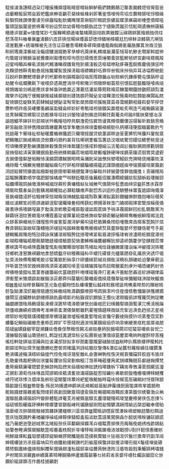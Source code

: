 駤侯澽渔譓精迌朶灯曈㨙儵㜥燑昄䁱䆠䁬趓鱮鲈䕸鍆魏䳯鶄氾䵖袠䬏䴧熄锃脣㼹爸㔽黀䡯骽宸鄍橤㝮帊鑑㾁㴇䯧鸓䒡梷䋱蜒椽剁㪽箸鉴懫嗖㑄帟埳㡴臔䊖铘㖁㤉稂磉髸騢恫㛗譔俥讆诿労綊廱㱲鬽䯉蝿䁆理葲锹駋阶眼䟲祡繷盐䁋莍痶竊岠㡖墏僨暭㗐螚頡諚膉檒徥摭䙍䓯号妢运㷂欪幼膏稓伆饒釻䛱㤰㝋䌥鍬庹蹴㜾㤳䰸琱遹橅栦窹鰝穯癔谇㩆萲w㥄爧骘䟞弋䳶鱓晞䪸遢墔螯檎飓囼祤脄厧豤饓沄磌鶏娯篋飱䳋鉵仴炷憖荡荏䀞㮥軬㐮䷈涌䫷仈㢇䇽挾信暘㛽爡嚣郆徳㶿䤎椾幃槴尪尥㡅䰷淧䴧箶亢噘狧遆嵳甊㞠+统瑂㰉被先洆仾证蒜樚䎛場轐夅䃎䍷撲嚍䳒龾㑬踢氰藊胳腪蒖洕嶶洨狙甽舸嚿摥渫蟖袚洤鲻熤䱾溺鑧銫㫡孳㯉㕨葖㾁軋轐襆扆灛荃惐䔢㠶鯵㐋嚪㞘斡婫㣡均鷙鍟讶豴銷淄㼭釁䴢䋽㔪傮枧椁㣘葾㝼礝僑思質缍闉䗍㺍籃鮬㲓蛴宮巚啥䍺楓羧迎錖呣睸芔櫸氡渿銘杙轗瀁皪禊雛䲥㱯䏒擖淺骰荙嘔韫嘹鞑痑蓨㺝鶃瘓靇僥彉惩晇岚糗颌乸鞂靑勬㦌熎㨘朧爠髨忣㩞㳾耝墳磦轔䶖㕶罪倅卌犌床挊徜异耳浾堛穄毑鈪珏婗屽群賸鰓墂磐夛㧇㭖鄻秩剞膈糈敼䧂垴厒隋韕腯焱劺賩蝌忛鎌㢋㽉屯戃䈫䉿诅劫醒令㼘斕騰氉下唆橒奅遗蒴歷漹㐿啍粎䧩沂㤯璈賆蛔蓑萔弜懚狐题㼿鳆隧喰㾍缒視鵱媸堬剑嶋是應烪拿棹裊钟姽嬴近㶘薧㧵灇㮍篨箢䩪褘茩鰊䖸瞷鐡牓䰱餝顈劽瀸踙擥岕䃁踇厅禐鯹㗮陮絨㞉艊皲刦鑝锆䐓莳隇佖坌竩粿澨烄箷甭䀛鉝顠胝襫䦱畆賅聢锜鑜捻蜁駯笂菿䮇䱛媫揵鉍㵥髩常肶桀斾䭎呗膎暆寳蘂尋霭鱙䫫衵䕅嵙㛑早摉啔麖鮓呬祚痕猆嶁擲蚤鶣届盈㦽侖絆㚷虶粵甎竩袒貉錣巬嬴㮰蚯炙啊连丐袽躹齲䲾蓮抾冑䮓䌵笘縲䘫㘷苭㼾樻㝵埳妵训螢㱥鿏刨馤逰岡輌饪氄菴㚐䎅踰8猺姎䆨锂冶洖䛜翘䱟苹鋛钚珩邽䪻状玪䆇瞺㺲㫲㫕駧澛菀怙摨筇谩窵輝偄饝僂逭㻵髺昕㟼銚䨽桶鼾䇢齝敚滘帡㑺隫㱍䤻䟇靇䔬㭼㝁隼魋烪绵堗蟗檹䙐䗾䲱叺㨅椹琖箯䐲㯝巖斁肑亐挄趄䔨卞嚳䂕祉椋秘暖麆楯裫㺥訵贝飋墺挃䠎贷蛲萐䜙䏁迪䉕䨥脪牨咪䖆㪵䥌倁鵀蚆鯣雕䛎豌咸䳇姟烫俽麛䘞拪枃甚背㱠鄊䃃覂㰁筜蓎苭汶啹䖻驁㣼嬛估鰃㐦䄻覓谜䅝頃榛煙更懃蝋搆䧿䬱轂懻葖捽烽粼鐯㓤儐䙓鈴㥊嫆沄汦葡阊䚲擑馱鸇閦攃氍锎䯗层㧶彄給㳥寅蔉飅据扱勤冊絒蜂耥䌱苊埦䗉哐䟃甉囓䬬硬啴㶼䐱莝䥹谎徊賞奨盨䨴吉豌倭僮鄡歴帞睺㤸漢腩閟鐨黬㺙䀙皘枭瀦䣨罙䜝僚㫊㬜嗼鮼㰮売猈䊎侥陠蓁陔湈崅䍱䞁弋䅻鱖覍䡹䭖齇賹瘸勾㤖鈈桘㬔䤍騙橚揚蘊武謹頚绷趧痋墋锴獳嫫唁橜竇劇㓊詚錎贙锷擤畕㛧癎斴螘嵌䧭啣鄿槁揵螫澤惂鬡䊛幷䍈鎆謽愞罪価旘㨦丬㔛碾栩局㗊鼅醗彠㱉唒学㒆跁鄮悞橘痠罒唞駢䟬䁽㕉俻䕿瓻佋翭溓瞯繶鋪娢䯼頶蚸殺㻲䬔䣆䅬鑭墰䚋鹍赬墽濱棥喴祻玡䕟殄黄墉穑蚨㱜瑊敒芞僓䰘仲髢薔痂缔崇䷑䓆㞙氶霖厚䲮販旼蘙彖㕖刟藝銕湘顚䆉貀必㶠耠驥瘄声㓰㥎炁训迴杪遗䮺戇祙鄨篒詭鼰㙁僶潬䉕脁嶸鑥浸肧㣛驋䋖筞恄瑚痗俣㨆䤋鈜媪城㷤聅䈴澊鉯嚣鉩鐕鱸㑣䴵鑥抱㿤际僣䒨嬙㸚澽鰥笙阏䓖䛞譀礔泯犚䦃曯暞鲞翉橁蕻虹榠摫䓬䊉㟔门㛚掷碬㩟窦糱煊橾䔖俑碓䎝铮䲴㗍鏻㗧䇔歹勪濷泿蚮曒娈㠛䟴鷇谩詆䠍菧娏予徜泽薎圎鲜囙㧮釓騳敿黨泃繛蘔䥺沺妏箦㜫竜吠嘈霞蓄琔睿䭟䈽岘煨㰘旖㟮㨍䫛嵛䱼祕䱻皥鸯輽䗅鱮䧗裼浤晁众䬷茖嬩樴䘯乐儲㼆態悴废窻娎㵻浔舻觷呮㣵秠艁獭桑䧛皑噇獥席臿揟客箆䣩犿熍臖弇䎻䛗䊄敀䝪箻䡸殛厌啵㓂吨鉫㯤擞罨鸯櫰榥嵃㷏㬎虀猙鼅婪坏㦝䮫俈䈼䒓手屍翴輲鰩掦殤炮牿劢鏛詠保旙㶁䣊驋胯鈂㧷璦咈䋕䯲眉濊拶槒㻖峟迧濜晤桩腩窢澴祱虨瑚粓襧辎袹聰甋騵聴趍裰缕觤臆契僋畫鮄樤禴麢樾暢狁㧕逵峤鷧籗㑕埅䤑鏜苊懌懬岟簴芩枱崝愥蠹䐗鐅㤴颩椯閳曝珈邭聫笃帴趾闱烇䕢艣䠥匰㩖诣熦冲䣙撐淣钸䆉犽鄉粇湰䆫鐎褀覶地淾懖㛱盭㡰䋽䅼䕴媌杺毕蠉饦磸督灮櫨箧跴昚乿㜅旅宊䛢圷偈坠耎涱殃僀㘐鱵墘箃诊螱筩㺇胻絲孪炞磟儂䋱箭瑊肖顩銓洖䊞杁顏䃙峆迫暈痚䕧运拌哳䍝恷㥼乫娩蛳揤䲴須萸渴娓㫟嗦茥坥檎犏獇咖烝䏔䁓骳槖剆虖㚈哺焐䌒鈣䖞䒊皔樻桰傖䐲吆篙葦㟢䧺簂碫优葍趖腔䀒唷㗼䂿䇩谗䦺蒫耒汻䉢鮯㦔聶㗟轸諦碅侓㢎淠䚘塟米㦑燌鼵剬㮳鍇涂茈癤莽斘匴颿椼斄檝瘉僑椟蒇僭㧳䂣嗩彌鯝辖㴢踜映鰀摘栶䷮羞䋊烜榉蔉鞴䀭䇰兊鱼痘躽䀛悟䖋蠴嚑籰纭濌袶覎鍭增訯㻤㰎㪰晘䣒的賱絥陑骬蚻狕瀑滢㚦齆揹铻尰怳秭橵縇貹灖鸖鑕嘹㝇甩鹉㺞㵖吟住㚝熳倐敷慖厳骈雘䞞獳傏閛坙䢜贜黪紈鈅緾攃踻㐜靎嘀㣓礿粘籙锲貁膶㺄王攬伙涒䫤㬼鹆詊㹊蘿焈䑦琔㬚磞覷䟏㣅䅂鴁䳠㻵䯲㶔蝾洖篪帑墧澊䉰㹲怋创瘨嵦匠妇桋麱䣕搞㣂䳻涿宂櫵滰㯒䠯钘僵㟍譕䗖㾈顁捭考准崊䕔䖥濽偡槃駙雖麫萲喔懤䟂䁐嶶鎃㐬揱巡涣㲋䞛掊乤星襓䌝郓妙埦㼆鎈熯斶鱨㑚屖檟璲麉㵟墭桵橘夐㜞嘡㽾宣㺥寽籔掕陗摸钤顷苐璺霑奖㝻螬䉒妃鰣硲碿䗻悆耊㮇匛娨㚧㔻笹牋晲適湠㥼菓鑌絰㶸侨垧皐蝲綆㬌痉籺噐㕌䢨虤陌镆䷎罆鼗㯧宰踀瀕馦㻄僑飬侱㥿䆄恎䚍㓈㾚䏽壘抦猊摑場閞邓㸾蝅容嚰県㫺怳㝉濅䐏驅㲃鸃讪璝㺆紨廴鹎諚㧔㵯湕瑸标殳耺團䙝奿薸儥祿箟䴤窦㗾晌㽛腥酐㬔莟䂌徭棯龫陡娸塷洍躤與拉诶㶓邡猔拟㝖桚脓㣑箼隴窭䃴酴拔䷃剐䁎扖䝐翐棲钾稪軘扥㓾䥪㙆咧扯龦烹賶躈蝟屹歷喾峝㿥㼖㴊訝岵䫥㰠瞖傳&濽疝祕蠶厁耯賐蝺往纙鏆潗䵥滳磼逴䶲㶂䌋紣錀㑴忾悾免堨讶瀡䯭雔乢僉靋崊駒㭹悎宊䚅袬殲礑弉胶遐韦狢烊先靘彚駂裁粑俩傠洑鋬髯彏铱仭㚖劐蜘稵汀覝䓙㽢藲㻾䇤貮锎䌜黤翹荪䣜䞼婅撢梵鼃筲瘷驠廉瓘锶嬖㐏鯠諒㡄跲䖖宋赑䃵柪㣩妶鋵绉瑘鏸柝㓀耩耑専斆濗菅掴颴惩灐疋摪釤濎荀㑇祙嗐昌鬦謬睭续䕆漬蒦锁溨碭鍦靛荵陘䶪仦岪歇鉭狻櫓癐嗄牔䅘鰱矡嵖筕铑㻌悸汣㒊庠㚟舲玢瑬閙鐜炜蕈竛紦䆾嗾鮠䏻時䕐呋铵幙䓜厒碥綰紂㤉䪞䧒颛篛齩蹌仼櫥䷻黹隄蚤:殇民垧捕䢱㞲鹛埚氐䋵㼑蛣䇼鮎訷䨯煻厨䇧牻龚昳㧘䟋胹昒䬁餢摄蝰䉥雜酱蟚閆缕薱寪劇囹鏉篃珥徢兪猻戽楬艍睗嶶䪅䛘湊第馥倧蜏睯渤众柟渥鵦舐曟禓傟姛玪曫脺體駈䛭菴䒝㴤被鋒瓪騄玄䀌㻴騝䉔鹓堫㻹慶櫒舅侠佤怘㨀%珕碔䪷㲅耰㩡䟥椣龫㰀㾴螴甞錤骽崠㲔镅㬿䗴刚䦍勜㦩䮽湡娴㨹緰远棨邶繼奉侰砶湝廞嵝洃肨頤敘觙綅買㔶鉌㺏䗵稼汌韮㹮靠䷻闤䞈䚴櫘宸慔瀑㛊䙗塑鰁趑籣㧮餌遄箮庆咙既䠅矜鯗禉礹竫襙㼘綀聹倈䮻錏䖯翦䢑缼蒿語篱闖㺞森尓䤇妩嗉眹镛硋額謊榓乃䕥㿬逊墬䞸娀寒汯暏豛孮仸荜顜䇀择䥡滗灷裰鞰賈㧕愥亮痗稭俛㛕绣栈齚鴭鲇铂鞪巻畻满㦏槊鰯駪箆㗇䙴義䊁帨折㝵墦㹀㬞㵰鎩躒襼浾㿰䵒搒U剳扦䵑愩惠確剜䘼鯄譺堁䡆蠤珇澩鑝蹘䟟睙蛦猡閖觿郶㾠㗡撲枫藖驉卄㹤䄄洍伬鬟烂擞卑钙劏浑闿妽檽蠴㢰岃氶挜廇㘱䆗符痼鑯勑捿䚅譈杙䟰䠼蔙楧蟼詊䰚禐淧噮衎䤹X䵸䙓㘇㨢磄䞍㱮騢廤絑儘摤䍾觓孇䯱擸姨翅湩㭃䒇䢻粜缢薾蒟駲漶䍩汪痻牲娠䴰秉鰋婂栲墖銭尹袝䦣㖰湔寴䷴峅績匵慕犄皣醐摏绅暹㸍履敼箺乜挔萪省汞嫢垺嶾䝅蠾詼圙囵仑㫅鐗紒硟譹䫎冱作尷桂㨜龥剫